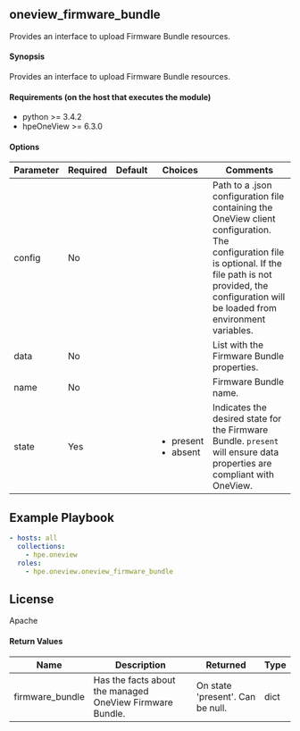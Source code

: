 ## oneview_firmware_bundle
Provides an interface to upload Firmware Bundle resources.

#### Synopsis
 Provides an interface to upload Firmware Bundle resources.

#### Requirements (on the host that executes the module)
  * python >= 3.4.2
  * hpeOneView >= 6.3.0

#### Options

| Parameter     | Required    | Default  | Choices    | Comments |
| ------------- |-------------| ---------|----------- |--------- |
| config  |   No  |  | |  Path to a .json configuration file containing the OneView client configuration. The configuration file is optional. If the file path is not provided, the configuration will be loaded from environment variables.  |
| data  |   No  |  | |  List with the Firmware Bundle properties.  |
| name  |   No  |  | |  Firmware Bundle name.  |
| state  |  Yes |  | <ul> <li>present</li>  <li>absent</li> </ul> |  Indicates the desired state for the Firmware Bundle. `present` will ensure data properties are compliant with OneView.|


## Example Playbook

```yaml
- hosts: all
  collections:
    - hpe.oneview
  roles:
    - hpe.oneview.oneview_firmware_bundle
```

## License

Apache

#### Return Values

| Name          | Description  | Returned | Type       |
| ------------- |-------------| ---------|----------- |
| firmware_bundle   | Has the facts about the managed OneView Firmware Bundle. |  On state 'present'. Can be null. |  dict |
